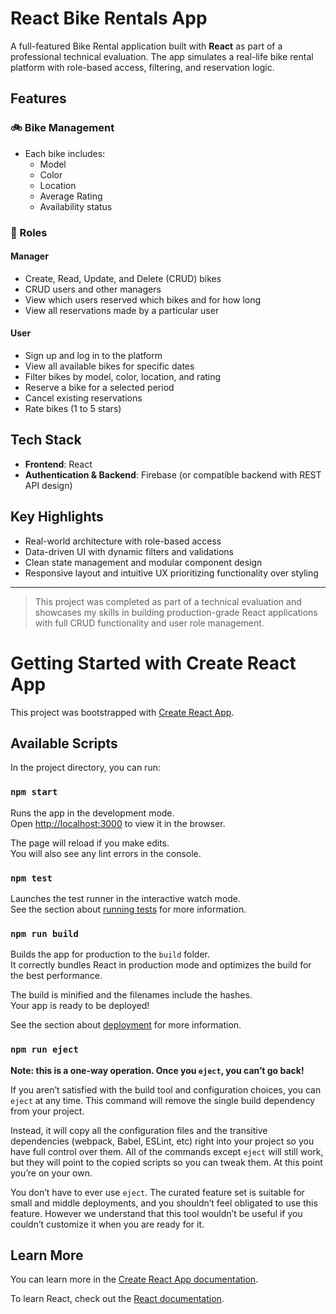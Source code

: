 # React Bike Rentals App

A full-featured Bike Rental application built with **React** as part of a professional technical evaluation. The app simulates a real-life bike rental platform with role-based access, filtering, and reservation logic.

## Features

### 🚲 Bike Management

- Each bike includes:
  - Model
  - Color
  - Location
  - Average Rating
  - Availability status

### 👤 Roles

#### Manager

- Create, Read, Update, and Delete (CRUD) bikes
- CRUD users and other managers
- View which users reserved which bikes and for how long
- View all reservations made by a particular user

#### User

- Sign up and log in to the platform
- View all available bikes for specific dates
- Filter bikes by model, color, location, and rating
- Reserve a bike for a selected period
- Cancel existing reservations
- Rate bikes (1 to 5 stars)

## Tech Stack

- **Frontend**: React
- **Authentication & Backend**: Firebase (or compatible backend with REST API design)

## Key Highlights

- Real-world architecture with role-based access
- Data-driven UI with dynamic filters and validations
- Clean state management and modular component design
- Responsive layout and intuitive UX prioritizing functionality over styling

---

> This project was completed as part of a technical evaluation and showcases my skills in building production-grade React applications with full CRUD functionality and user role management.

# Getting Started with Create React App

This project was bootstrapped with [Create React App](https://github.com/facebook/create-react-app).

## Available Scripts

In the project directory, you can run:

### `npm start`

Runs the app in the development mode.\
Open [http://localhost:3000](http://localhost:3000) to view it in the browser.

The page will reload if you make edits.\
You will also see any lint errors in the console.

### `npm test`

Launches the test runner in the interactive watch mode.\
See the section about [running tests](https://facebook.github.io/create-react-app/docs/running-tests) for more information.

### `npm run build`

Builds the app for production to the `build` folder.\
It correctly bundles React in production mode and optimizes the build for the best performance.

The build is minified and the filenames include the hashes.\
Your app is ready to be deployed!

See the section about [deployment](https://facebook.github.io/create-react-app/docs/deployment) for more information.

### `npm run eject`

**Note: this is a one-way operation. Once you `eject`, you can’t go back!**

If you aren’t satisfied with the build tool and configuration choices, you can `eject` at any time. This command will remove the single build dependency from your project.

Instead, it will copy all the configuration files and the transitive dependencies (webpack, Babel, ESLint, etc) right into your project so you have full control over them. All of the commands except `eject` will still work, but they will point to the copied scripts so you can tweak them. At this point you’re on your own.

You don’t have to ever use `eject`. The curated feature set is suitable for small and middle deployments, and you shouldn’t feel obligated to use this feature. However we understand that this tool wouldn’t be useful if you couldn’t customize it when you are ready for it.

## Learn More

You can learn more in the [Create React App documentation](https://facebook.github.io/create-react-app/docs/getting-started).

To learn React, check out the [React documentation](https://reactjs.org/).
